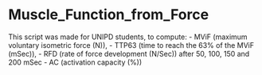 # Muscle_Function_from_Force
This script was made for UNIPD students, to compute: - MViF (maximum voluntary isometric force (N)), - TTP63 (time to reach the 63% of the MViF (mSec)), - RFD (rate of force development (N/Sec)) after 50, 100, 150 and 200 mSec - AC (activation capacity (%))
